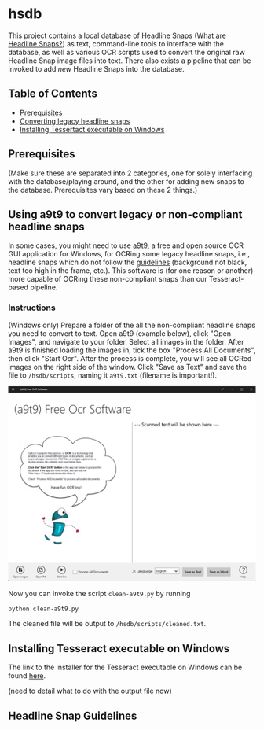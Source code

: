 # hsdb

This project contains a local database of Headline Snaps ([What are Headline Snaps?](./assets/WHAT.md)) as text, command-line tools to interface with the database, as well as various OCR scripts used to convert the original raw Headline Snap image files into text. There also exists a pipeline that can be invoked to add _new_ Headline Snaps into the database.

## Table of Contents

- [Prerequisites](#prerequisites)
- [Converting legacy headline snaps](#using-a9t9-to-convert-legacy-or-non-compliant-headline-snaps)
- [Installing Tessertact executable on Windows](#installing-tesseract-executable-on-windows)

## Prerequisites

(Make sure these are separated into 2 categories, one for solely interfacing with the database/playing around, and the other for adding new snaps to the database. Prerequisites vary based on these 2 things.)

## Using a9t9 to convert legacy or non-compliant headline snaps

In some cases, you might need to use [a9t9](https://github.com/A9T9/Free-OCR-Software), a free and open source OCR GUI application for Windows, for OCRing some legacy headline snaps, i.e., headline snaps which do not follow the [guidelines](#headline-snap-guidelines) (background not black, text too high in the frame, etc.). This software is (for one reason or another) more capable of OCRing these non-compliant snaps than our Tesseract-based pipeline.

### Instructions

(Windows only) Prepare a folder of the all the non-compliant headline snaps you need to convert to text. Open a9t9 (example below), click "Open Images", and navigate to your folder. Select all images in the folder. After a9t9 is finished loading the images in, tick the box "Process All Documents", then click "Start Ocr". After the process is complete, you will see all OCRed images on the right side of the window. Click "Save as Text" and save the file to `/hsdb/scripts`, naming it `a9t9.txt` (filename is important!).

![a9t9 example](./assets/a9t9.png)

Now you can invoke the script `clean-a9t9.py` by running

```{python}
python clean-a9t9.py
```

The cleaned file will be output to `/hsdb/scripts/cleaned.txt`.

## Installing Tesseract executable on Windows

The link to the installer for the Tesseract executable on Windows can be found [here](https://github.com/UB-Mannheim/tesseract/wiki).

(need to detail what to do with the output file now)

## Headline Snap Guidelines
